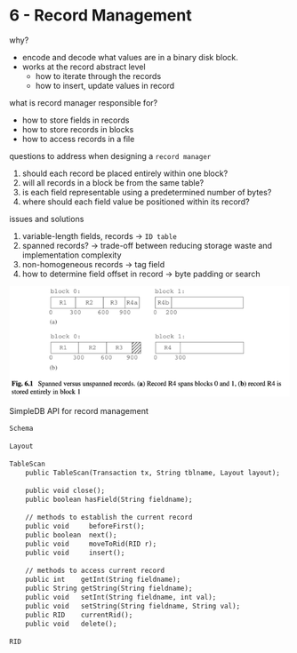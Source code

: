 # 6 - Record Management

why?
- encode and decode what values are in a binary disk block.
- works at the record abstract level
  - how to iterate through the records
  - how to insert, update values in record

what is record manager responsible for?
- how to store fields in records
- how to store records in blocks
- how to access records in a file

questions to address when designing a `record manager`
1. should each record be placed entirely within one block?
2. will all records in a block be from the same table?
3. is each field representable using a predetermined number of bytes?
4. where should each field value be positioned within its record?

issues and solutions
1. variable-length fields, records -> `ID table`
2. spanned records? -> trade-off between reducing storage waste and implementation complexity
3. non-homogeneous records -> tag field
4. how to determine field offset in record -> byte padding or search

![img.png](img_spanned_vs_unspanned_records.png)

SimpleDB API for record management
```
Schema

Layout

TableScan
    public TableScan(Transaction tx, String tblname, Layout layout);
    
    public void close();
    public boolean hasField(String fieldname);
    
    // methods to establish the current record
    public void     beforeFirst();
    public boolean  next();
    public void     moveToRid(RID r);
    public void     insert();
    
    // methods to access current record
    public int    getInt(String fieldname);
    public String getString(String fieldname);
    public void   setInt(String fieldname, int val);
    public void   setString(String fieldname, String val);
    public RID    currentRid();
    public void   delete();

RID
```